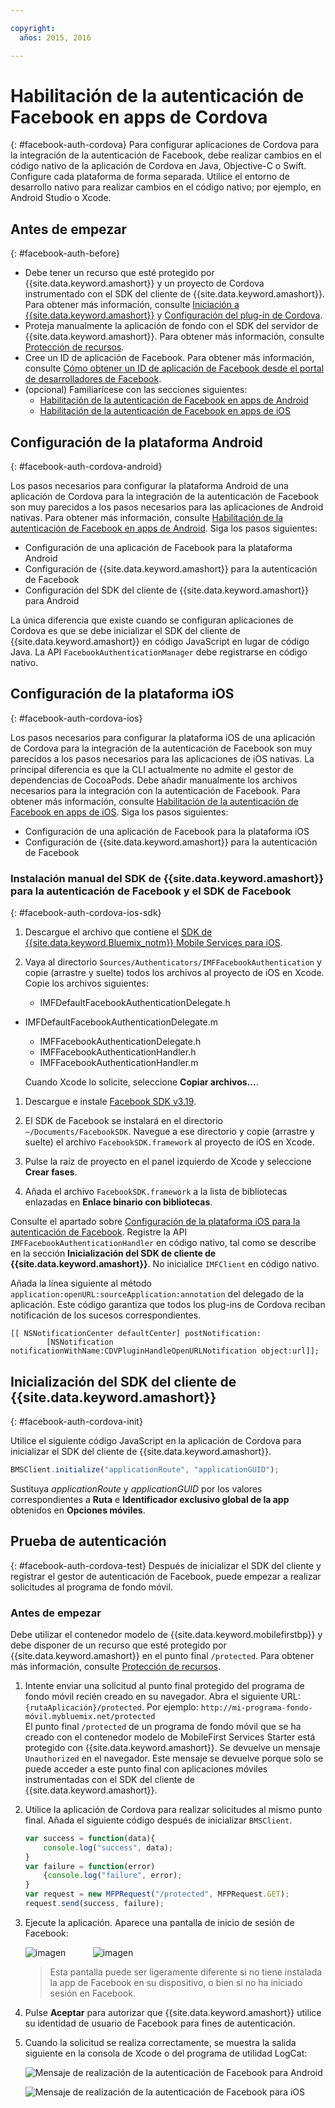 ```yaml
---

copyright:
  años: 2015, 2016

---
```


# Habilitación de la autenticación de Facebook en apps de Cordova
{: #facebook-auth-cordova}
Para configurar aplicaciones de Cordova para la integración de la autenticación de Facebook, debe realizar cambios en el código nativo de la aplicación de Cordova en Java, Objective-C o Swift. Configure cada plataforma de forma separada. Utilice el entorno de desarrollo nativo para realizar cambios en el código nativo; por ejemplo, en Android Studio o Xcode.

## Antes de empezar
{: #facebook-auth-before}
* Debe tener un recurso que esté protegido por {{site.data.keyword.amashort}} y un proyecto de Cordova instrumentado con el SDK del cliente de {{site.data.keyword.amashort}}. Para obtener más información, consulte [Iniciación a {{site.data.keyword.amashort}}](https://console.{DomainName}/docs/services/mobileaccess/getting-started.html) y [Configuración del plug-in de Cordova](https://console.{DomainName}/docs/services/mobileaccess/getting-started-cordova.html).
* Proteja manualmente la aplicación de fondo con el SDK del servidor de {{site.data.keyword.amashort}}. Para obtener más información, consulte [Protección de recursos](https://console.{DomainName}/docs/services/mobileaccess/protecting-resources.html).
* Cree un ID de aplicación de Facebook. Para obtener más información, consulte [Cómo obtener un ID de aplicación de Facebook desde el portal de desarrolladores de Facebook](https://console.{DomainName}/docs/services/mobileaccess/facebook-auth-overview.html#facebook-appID).
* (opcional) Familiarícese con las secciones siguientes:
   * [Habilitación de la autenticación de Facebook en apps de Android](https://console.{DomainName}/docs/services/mobileaccess/facebook-auth-android.html)
   * [Habilitación de la autenticación de Facebook en apps de iOS](https://console.{DomainName}/docs/services/mobileaccess/facebook-auth-ios.html)


## Configuración de la plataforma Android
{: #facebook-auth-cordova-android}

Los pasos necesarios para configurar la plataforma Android de una aplicación de Cordova para la integración de la autenticación de Facebook son muy parecidos a los pasos necesarios para las aplicaciones de Android nativas. Para obtener más información, consulte [Habilitación de la autenticación de Facebook en apps de Android](https://console.{DomainName}/docs/services/mobileaccess/facebook-auth-android.html). Siga los pasos siguientes:

* Configuración de una aplicación de Facebook para la plataforma Android
* Configuración de {{site.data.keyword.amashort}} para la autenticación de Facebook
* Configuración del SDK del cliente de {{site.data.keyword.amashort}} para Android

La única diferencia que existe cuando se configuran aplicaciones de Cordova es que se debe inicializar el SDK del cliente de {{site.data.keyword.amashort}} en código JavaScript en lugar de código Java. La API `FacebookAuthenticationManager` debe registrarse en código nativo.

## Configuración de la plataforma iOS
{: #facebook-auth-cordova-ios}

Los pasos necesarios para configurar la plataforma iOS de una aplicación de Cordova para la integración de la autenticación de Facebook son muy parecidos a los pasos necesarios para las aplicaciones de iOS nativas. La principal diferencia es que la CLI actualmente no admite el gestor de dependencias de CocoaPods. Debe añadir manualmente los archivos necesarios para la integración con la autenticación de Facebook. Para obtener más información, consulte [Habilitación de la autenticación de Facebook en apps de iOS](https://console.{DomainName}/docs/services/mobileaccess/facebook-auth-ios.html). Siga los pasos siguientes:

* Configuración de una aplicación de Facebook para la plataforma iOS
* Configuración de {{site.data.keyword.amashort}} para la autenticación de Facebook

### Instalación manual del SDK de {{site.data.keyword.amashort}} para la autenticación de Facebook y el SDK de Facebook
{: #facebook-auth-cordova-ios-sdk}
1. Descargue el archivo que contiene el [SDK de {{site.data.keyword.Bluemix_notm}} Mobile Services para iOS](https://hub.jazz.net/git/bluemixmobilesdk/imf-ios-sdk/archive?revstr=master).

1. Vaya al directorio `Sources/Authenticators/IMFFacebookAuthentication` y copie (arrastre y suelte) todos los archivos al proyecto de iOS en Xcode. Copie los archivos siguientes:
	* IMFDefaultFacebookAuthenticationDelegate.h
  * IMFDefaultFacebookAuthenticationDelegate.m
	* IMFFacebookAuthenticationDelegate.h
	* IMFFacebookAuthenticationHandler.h
	* IMFFacebookAuthenticationHandler.m

	Cuando Xcode lo solicite, seleccione **Copiar archivos...**.

1. Descargue e instale [Facebook SDK v3.19](https://developers.facebook.com/resources/facebook-ios-sdk-3.19.pkg).

1. El SDK de Facebook se instalará en el directorio `~/Documents/FacebookSDK`. Navegue a ese directorio y copie (arrastre y suelte) el archivo `FacebookSDK.framework` al proyecto de iOS en Xcode.

1. 	Pulse la raíz de proyecto en el panel izquierdo de Xcode y seleccione **Crear fases**.

1. Añada el archivo `FacebookSDK.framework` a la lista de bibliotecas enlazadas en **Enlace binario con bibliotecas**.

 Consulte el apartado sobre [Configuración de la plataforma iOS para la autenticación de Facebook](https://console.{DomainName}/docs/services/mobileaccess/facebook-auth-ios.html). Registre la API `IMFFacebookAuthenticationHandler` en código nativo, tal como se describe en la sección **Inicialización del SDK de cliente de {{site.data.keyword.amashort}}**. No inicialice `IMFClient` en código nativo.

Añada la línea siguiente al método `application:openURL:sourceApplication:annotation` del delegado de la aplicación. Este código garantiza que todos los plug-ins de Cordova reciban notificación de los sucesos correspondientes.

```
[[ NSNotificationCenter defaultCenter] postNotification:
		[NSNotification notificationWithName:CDVPluginHandleOpenURLNotification object:url]];      
```

## Inicialización del SDK del cliente de {{site.data.keyword.amashort}}
{: #facebook-auth-cordova-init}

Utilice el siguiente código JavaScript en la aplicación de Cordova para inicializar el SDK del cliente de {{site.data.keyword.amashort}}. 

```JavaScript
BMSClient.initialize("applicationRoute", "applicationGUID");
```

Sustituya *applicationRoute* y *applicationGUID* por los valores correspondientes a **Ruta** e **Identificador exclusivo global de la app** obtenidos en **Opciones móviles**.

## Prueba de autenticación
{: #facebook-auth-cordova-test}
Después de inicializar el SDK del cliente y registrar el gestor de autenticación de Facebook, puede empezar a realizar solicitudes al programa de fondo móvil. 

### Antes de empezar
Debe utilizar el contenedor modelo de {{site.data.keyword.mobilefirstbp}} y debe disponer de un recurso que esté protegido por {{site.data.keyword.amashort}} en el punto final `/protected`. Para obtener más información, consulte [Protección de recursos](https://console.{DomainName}/docs/services/mobileaccess/protecting-resources.html).

1. Intente enviar una solicitud al punto final protegido del programa de fondo móvil recién creado en su navegador. Abra el siguiente URL: `{rutaAplicación}/protected`. Por ejemplo: `http://mi-programa-fondo-móvil.mybluemix.net/protected`
<br/>El punto final `/protected` de un programa de fondo móvil que se ha creado con el contenedor modelo de MobileFirst Services Starter está protegido con {{site.data.keyword.amashort}}. Se devuelve un mensaje `Unauthorized` en el navegador. Este mensaje se devuelve porque solo se puede acceder a este punto final con aplicaciones móviles instrumentadas con el SDK del cliente de {{site.data.keyword.amashort}}.

1. Utilice la aplicación de Cordova para realizar solicitudes al mismo punto final. Añada el siguiente código después de inicializar `BMSClient`.

	```JavaScript
	var success = function(data){
    	console.log("success", data);
    }
	var failure = function(error)
    	{console.log("failure", error);
    }
	var request = new MFPRequest("/protected", MFPRequest.GET);
	request.send(success, failure);
	```

1. Ejecute la aplicación. Aparece una pantalla de inicio de sesión de Facebook:

	![imagen](images/android-facebook-login.png) &nbsp;&nbsp;&nbsp;&nbsp;&nbsp;&nbsp;&nbsp;&nbsp;&nbsp;	![imagen](images/ios-facebook-login.png)

	> Esta pantalla puede ser ligeramente diferente si no tiene instalada la app de Facebook en su dispositivo, o bien si no ha iniciado sesión en Facebook.

1. Pulse **Aceptar** para autorizar que {{site.data.keyword.amashort}} utilice su identidad de usuario de Facebook para fines de autenticación.

1. 	Cuando la solicitud se realiza correctamente, se muestra la salida siguiente en la consola de Xcode o del programa de utilidad LogCat:

	![Mensaje de realización de la autenticación de Facebook para Android](images/android-facebook-login-success.png)

	![Mensaje de realización de la autenticación de Facebook para iOS](images/ios-facebook-login-success.png)
